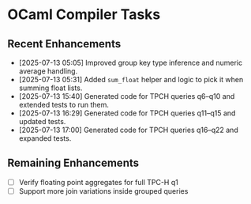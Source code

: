 # OCaml Compiler Tasks

## Recent Enhancements
- [2025-07-13 05:05] Improved group key type inference and numeric average handling.
- [2025-07-13 05:31] Added `sum_float` helper and logic to pick it when summing float lists.
- [2025-07-13 15:40] Generated code for TPCH queries q6–q10 and extended tests to run them.
- [2025-07-13 16:29] Generated code for TPCH queries q11–q15 and updated tests.
- [2025-07-13 17:00] Generated code for TPCH queries q16–q22 and expanded tests.

## Remaining Enhancements
- [ ] Verify floating point aggregates for full TPC-H q1
- [ ] Support more join variations inside grouped queries
